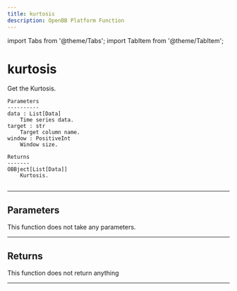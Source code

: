 ```yaml
---
title: kurtosis
description: OpenBB Platform Function
---
```


import Tabs from '@theme/Tabs';
import TabItem from '@theme/TabItem';

# kurtosis

Get the Kurtosis.

    Parameters
    ----------
    data : List[Data]
        Time series data.
    target : str
        Target column name.
    window : PositiveInt
        Window size.

    Returns
    -------
    OBBject[List[Data]]
        Kurtosis.

```python wordwrap

```

---

## Parameters

This function does not take any parameters.

---

## Returns

This function does not return anything

---


